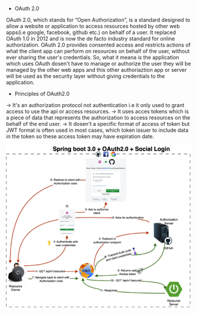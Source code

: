 ﻿* OAuth 2.0

OAuth 2.0, which stands for “Open Authorization”, is a standard designed to allow a website or application to access resources hosted by
other web apps(i.e google, facebook, github etc.) on behalf of a user. It replaced OAuth 1.0 in 2012 and is now the de facto industry
standard for online authorization. OAuth 2.0 provides consented access and restricts actions of what the client app can perform on
resources on behalf of the user, without ever sharing the user's credentials.
So, what it meana is the application which uses OAuth dosen't have to manage or authorize the user they will be managed by the other web apps and 
this other authoriaztion app or server will be used as the security layer without giving credentials to the application.

* Principles of OAuth2.0

-> It's an authorization protocol not authentication i.e it only used to grant access to use the api or access resources.
-> It uses acces tokens which is a piece of data that represents the authorization to access resources on the behalf of the end user.
-> It dosen't a specific format of access of token but JWT format is often used in most cases, which token issuer to include data in the token so these access token may have expiration date.


 ![OAuth 2.0 request flow diagram](https://github.com/GargSaurab/To-do-List-Project/blob/main/Bouali%20Ali%20-%20OAuth2%20&%20Spring%20boot%203%20&%20Social%20login%20never%20been%20easier%20%5B2WNjmT2z7c4%20-%201079x607%20-%2010m24s%5D.png?raw=true)

    
